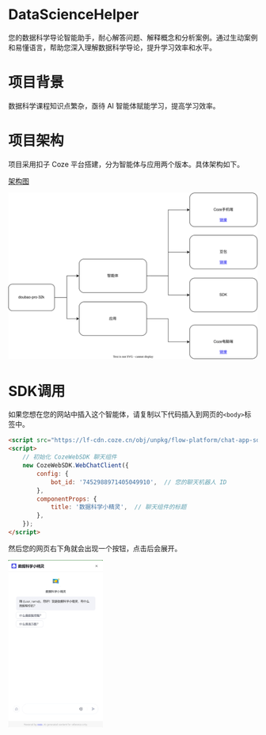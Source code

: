 # DataScienceHelper
您的数据科学导论智能助手，耐心解答问题、解释概念和分析案例。通过生动案例和易懂语言，帮助您深入理解数据科学导论，提升学习效率和水平。

# 项目背景

数据科学课程知识点繁杂，亟待 AI 智能体赋能学习，提高学习效率。

# 项目架构

项目采用扣子 Coze 平台搭建，分为智能体与应用两个版本。具体架构如下。

[架构图](架构图.html)

![架构图](架构图.svg)

# SDK调用

如果您想在您的网站中插入这个智能体，请复制以下代码插入到网页的`<body>`标签中。

```html
<script src="https://lf-cdn.coze.cn/obj/unpkg/flow-platform/chat-app-sdk/1.1.0-beta.0/libs/cn/index.js"></script>
<script>
    // 初始化 CozeWebSDK 聊天组件
    new CozeWebSDK.WebChatClient({
        config: {
            bot_id: '7452988971405049910',  // 您的聊天机器人 ID
        },
        componentProps: {
            title: '数据科学小精灵',  // 聊天组件的标题
        },
    });
</script>
```

然后您的网页右下角就会出现一个按钮，点击后会展开。

<img src="001.png" alt="001" style="zoom: 33%;" />